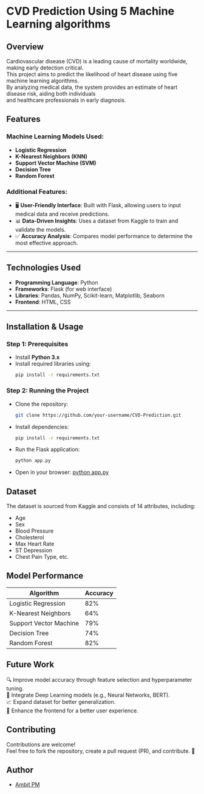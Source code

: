 # CVD Prediction Using 5 Machine Learning algorithms

## Overview
Cardiovascular disease (CVD) is a leading cause of mortality worldwide, making early detection critical.  
This project aims to predict the likelihood of heart disease using five machine learning algorithms.  
By analyzing medical data, the system provides an estimate of heart disease risk, aiding both individuals  
and healthcare professionals in early diagnosis.

## Features

### **Machine Learning Models Used:**
- **Logistic Regression**
- **K-Nearest Neighbors (KNN)**
- **Support Vector Machine (SVM)**
- **Decision Tree**
- **Random Forest**

### **Additional Features:**
- 🖥 **User-Friendly Interface**: Built with Flask, allowing users to input medical data and receive predictions.  
- 📊 **Data-Driven Insights**: Uses a dataset from Kaggle to train and validate the models.  
- ✅ **Accuracy Analysis**: Compares model performance to determine the most effective approach.  

---

## **Technologies Used**
- **Programming Language**: Python  
- **Frameworks**: Flask (for web interface)  
- **Libraries**: Pandas, NumPy, Scikit-learn, Matplotlib, Seaborn  
- **Frontend**: HTML, CSS  

---

## **Installation & Usage**

### **Step 1: Prerequisites**
- Install **Python 3.x**
- Install required libraries using:
  ```sh
  pip install -r requirements.txt

### **Step 2: Running the Project**

- Clone the repository:
  ```sh
  git clone https://github.com/your-username/CVD-Prediction.git
  ```
- Install dependencies:
  ```sh
  pip install -r requirements.txt
  ```
- Run the Flask application:
  ```sh
  python app.py
  ```
- Open in your browser:
 [ python app.py](http://127.0.0.1:5000/)
  

## Dataset

The dataset is sourced from Kaggle and consists of 14 attributes, including:

- Age  
- Sex  
- Blood Pressure  
- Cholesterol  
- Max Heart Rate  
- ST Depression  
- Chest Pain Type, etc.  

## Model Performance

| Algorithm               | Accuracy |
|-------------------------|----------|
| Logistic Regression     | 82%      |
| K-Nearest Neighbors    | 64%      |
| Support Vector Machine | 79%      |
| Decision Tree          | 74%      |
| Random Forest         | 82%      |

## Future Work

🔍 Improve model accuracy through feature selection and hyperparameter tuning.  
🤖 Integrate Deep Learning models (e.g., Neural Networks, BERT).  
📈 Expand dataset for better generalization.  
🎨 Enhance the frontend for a better user experience.  

## Contributing

Contributions are welcome!  
Feel free to fork the repository, create a pull request (PR), and contribute. 🚀  


## Author

- [Ambit PM](https://github.com/AmbitMaharana)


